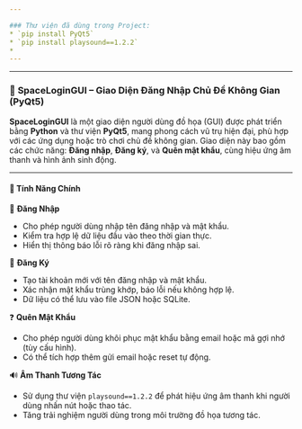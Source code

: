 ```yaml
---

### Thư viện đã dùng trong Project: 
* `pip install PyQt5`
* `pip install playsound==1.2.2`
* 
---
```


---

### 🚀 **SpaceLoginGUI – Giao Diện Đăng Nhập Chủ Đề Không Gian (PyQt5)**

**SpaceLoginGUI** là một giao diện người dùng đồ họa (GUI) được phát triển bằng **Python** và thư viện **PyQt5**, mang phong cách vũ trụ hiện đại, phù hợp với các ứng dụng hoặc trò chơi chủ đề không gian. Giao diện này bao gồm các chức năng: **Đăng nhập**, **Đăng ký**, và **Quên mật khẩu**, cùng hiệu ứng âm thanh và hình ảnh sinh động.

---

#### 🌌 **Tính Năng Chính**

🔐 **Đăng Nhập**

* Cho phép người dùng nhập tên đăng nhập và mật khẩu.
* Kiểm tra hợp lệ dữ liệu đầu vào theo thời gian thực.
* Hiển thị thông báo lỗi rõ ràng khi đăng nhập sai.

📝 **Đăng Ký**

* Tạo tài khoản mới với tên đăng nhập và mật khẩu.
* Xác nhận mật khẩu trùng khớp, báo lỗi nếu không hợp lệ.
* Dữ liệu có thể lưu vào file JSON hoặc SQLite.

❓ **Quên Mật Khẩu**

* Cho phép người dùng khôi phục mật khẩu bằng email hoặc mã gợi nhớ (tùy cấu hình).
* Có thể tích hợp thêm gửi email hoặc reset tự động.

🔊 **Âm Thanh Tương Tác**

* Sử dụng thư viện `playsound==1.2.2` để phát hiệu ứng âm thanh khi người dùng nhấn nút hoặc thao tác.
* Tăng trải nghiệm người dùng trong môi trường đồ họa tương tác.






